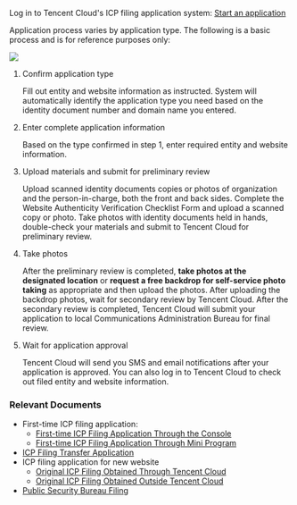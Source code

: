 Log in to Tencent Cloud's ICP filing application system: [Start an application](https://console.cloud.tencent.com/beian) 

Application process varies by application type. The following is a basic process and is for reference purposes only:

![](https://mc.qcloudimg.com/static/img/63c6b49b6c53d9cf9ff4f155d7c24971/bb.jpg)

1. Confirm application type

   Fill out entity and website information as instructed. System will automatically identify the application type you need based on the identity document number and domain name you entered.

2. Enter complete application information

   Based on the type confirmed in step 1, enter required entity and website information.

3. Upload materials and submit for preliminary review

   Upload scanned identity documents copies or photos of organization and the person-in-charge, both the front and back sides. Complete the Website Authenticity Verification Checklist Form and upload a scanned copy or photo.
   Take photos with identity documents held in hands, double-check your materials and submit to Tencent Cloud for preliminary review.

4. Take photos

   After the preliminary review is completed, **take photos at the designated location** or **request a free backdrop for self-service photo taking** as appropriate and then upload the photos. 
   After uploading the backdrop photos, wait for secondary review by Tencent Cloud. After the secondary review is completed, Tencent Cloud will submit your application to local Communications Administration Bureau for final review. 

5. Wait for application approval

   Tencent Cloud will send you SMS and email notifications after your application is approved. You can also log in to Tencent Cloud to check out filed entity and website information.

### Relevant Documents

- First-time ICP filing application:
  - [First-time ICP Filing Application Through the Console](https://cloud.tencent.com/document/product/243/9622)
  - [First-time ICP Filing Application Through Mini Program](https://cloud.tencent.com/document/product/243/18318)
- [ICP Filing Transfer Application](https://cloud.tencent.com/document/product/243/9623)
- ICP filing application for new website
  - [Original ICP Filing Obtained Through Tencent Cloud](https://cloud.tencent.com/document/product/243/9624)
  - [Original ICP Filing Obtained Outside Tencent Cloud](https://cloud.tencent.com/document/product/243/10174)
- [Public Security Bureau Filing](https://cloud.tencent.com/document/product/243/14655)


